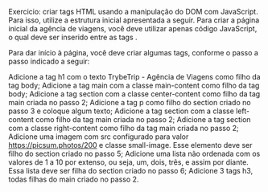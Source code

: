 Exercicio:  criar tags HTML usando a manipulação do DOM com JavaScript. Para isso, utilize a estrutura inicial apresentada a seguir.
Para criar a página inicial da agência de viagens, você deve utilizar apenas código JavaScript, o qual deve ser inserido entre as tags <script> e </script>.

Para dar início à página, você deve criar algumas tags, conforme o passo a passo indicado a seguir:

Adicione a tag h1 com o texto TrybeTrip - Agência de Viagens como filho da tag body;
Adicione a tag main com a classe main-content como filho da tag body;
Adicione a tag section com a classe center-content como filho da tag main criada no passo 2;
Adicione a tag p como filho do section criado no passo 3 e coloque algum texto;
Adicione a tag section com a classe left-content como filho da tag main criada no passo 2;
Adicione a tag section com a classe right-content como filho da tag main criada no passo 2;
Adicione uma imagem com src configurado para valor https://picsum.photos/200 e classe small-image. Esse elemento deve ser filho do section criado no passo 5;
Adicione uma lista não ordenada com os valores de 1 a 10 por extenso, ou seja, um, dois, três, e assim por diante. Essa lista deve ser filha do section criado no passo 6;
Adicione 3 tags h3, todas filhas do main criado no passo 2.
